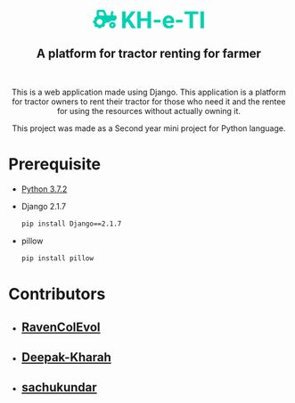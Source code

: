 <p align="center">
    <img src="src/static/images/logos/logo-full-primary.png" alt="KH-e-TI logo" width="200" >
</p>

<h2 align='center'>A platform for tractor renting for farmer</h2>

<br>

<p style="text-align:center">This is a web application made using Django. This application is a platform for tractor owners to rent their tractor for those who need it and the rentee for using the resources without actually owning it.</p>

<p style="text-align:center">This project was made as a Second year mini project for Python language.</p>

# Prerequisite

* [Python 3.7.2](https://www.python.org/downloads/)

* Django 2.1.7

    ```bash
    pip install Django==2.1.7
    ```

* pillow

    ```bash
    pip install pillow
    ```
    


# Contributors

* ## [RavenColEvol](https://github.com/RavenColEvol)

* ## [Deepak-Kharah](https://github.com/Deepak-Kharah)

* ## [sachukundar](https://github.com/sachukundar)